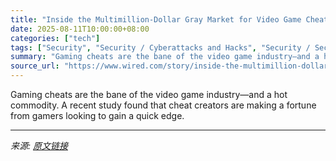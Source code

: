 ```yaml
---
title: "Inside the Multimillion-Dollar Gray Market for Video Game Cheats"
date: 2025-08-11T10:00:00+08:00
categories: ["tech"]
tags: ["Security", "Security / Cyberattacks and Hacks", "Security / Security News", "Culture / Video Games", "video games", "PC Games", "gaming culture", "Online Gaming", "Console Games", "hacks", "cybersecurity", "black hat", "DefCon", "Playing Dirty"]
summary: "Gaming cheats are the bane of the video game industry—and a hot commodity. A recent study found that cheat creators are making a fortune from gamers looking to gain a quick edge."
source_url: "https://www.wired.com/story/inside-the-multimillion-dollar-grey-market-for-video-game-cheats/"
---
```


Gaming cheats are the bane of the video game industry—and a hot commodity. A recent study found that cheat creators are making a fortune from gamers looking to gain a quick edge.

---

*来源: [原文链接](https://www.wired.com/story/inside-the-multimillion-dollar-grey-market-for-video-game-cheats/)*
